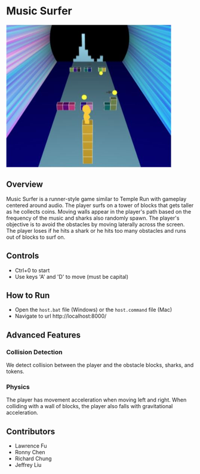 # Music Surfer


<img src='musicsurfer_ss.jpg'>

## Overview
Music Surfer is a runner-style game similar to Temple Run with gameplay centered around audio. The player surfs on a tower of blocks that gets taller as he collects coins. Moving walls appear in the player's path based on the frequency of the music and sharks also randomly spawn. The player's objective is to avoid the obstacles by moving laterally across the screen. The player loses if he hits a shark or he hits too many obstacles and runs out of blocks to surf on.

## Controls
- Ctrl+0 to start
- Use keys 'A' and 'D' to move (must be capital)

## How to Run
- Open the ``host.bat`` file (Windows) or the ``host.command`` file (Mac)
- Navigate to url http://localhost:8000/

## Advanced Features
### Collision Detection
We detect collision between the player and the obstacle blocks, sharks, and tokens.

### Physics
The player has movement acceleration when moving left and right. When colliding with a wall of blocks, the player also falls with gravitational acceleration.

## Contributors
- Lawrence Fu
- Ronny Chen
- Richard Chung
- Jeffrey Liu

